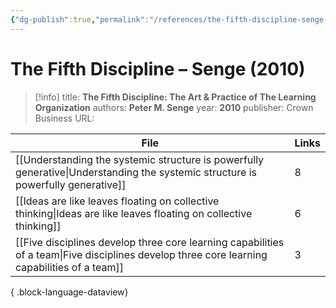 ```yaml
---
{"dg-publish":true,"permalink":"/references/the-fifth-discipline-senge-2010/"}
---
```



# The Fifth Discipline – Senge (2010)

> [!info]
> title: **The Fifth Discipline: The Art & Practice of The Learning Organization**
> authors: **Peter M. Senge**
> year: **2010**
> publisher: Crown Business
> URL: 



| File                                                                                                                                            | Links |
| ----------------------------------------------------------------------------------------------------------------------------------------------- | ----- |
| [[Understanding the systemic structure is powerfully generative\|Understanding the systemic structure is powerfully generative]]             | 8     |
| [[Ideas are like leaves floating on collective thinking\|Ideas are like leaves floating on collective thinking]]                             | 6     |
| [[Five disciplines develop three core learning capabilities of a team\|Five disciplines develop three core learning capabilities of a team]] | 3     |

{ .block-language-dataview}
